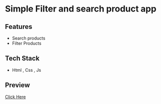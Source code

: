 # Simple Filter and search product app



## Features
- Search products
- Filter Products

## Tech Stack
- Html , Css , Js

## Preview
[Click Here](https://filterproductapp.netlify.app)
